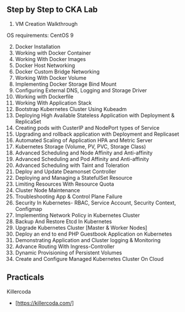 ## Step by Step to CKA Lab

1. VM Creation Walkthrough

OS requirements:
 CentOS 9


2. Docker Installation
3. Working with Docker Container
4. Working With Docker Images
5. Docker Host Networking
6. Docker Custom Bridge Networking
7. Working With Docker Volume
8. Implementing Docker Storage Bind Mount
9. Configuring External DNS, Logging and Storage Driver
11. Working with Dockerfile
12. Working With Application Stack
13. Bootstrap Kubernetes Cluster Using Kubeadm
14. Deploying High Available Stateless Application with Deployment & ReplicaSet
15. Creating pods with CusterIP and NodePort types of Service
16. Upgrading and rollback application with Deployment and Replicaset
17. Automated Scaling of Application HPA and Metric Server
18. Kubernetes Storage (Volume, PV, PVC, Storage Class)
19. Advanced Scheduling and Node Affinity and Anti-affinity
20. Advanced Scheduling and Pod Affinity and Anti-affinity
21. Advanced Scheduling with Taint and Toleration
22. Deploy and Update Deamonset Controller
23. Deploying and Managing a StatefulSet Resource
24. Limiting Resources With Resource Quota
25. Cluster Node Maintenance
26. Troubleshooting App & Control Plane Failure
27. Security In Kubernetes- RBAC, Service Account, Security Context, Configmap
28. Implementing Network Policy in Kubernetes Cluster
29. Backup And Restore Etcd In Kubernetes
30. Upgrade Kubernetes Cluster [Master & Worker Nodes]
31. Deploy an end to end PHP Guestbook Application on Kubernetes
32. Demonstrating Application and Cluster logging & Monitoring
33. Advance Routing With Ingress-Controller
34. Dynamic Provisioning of Persistent Volumes
35. Create and Configure Managed Kubernetes Cluster On Cloud



## Practicals

Killercoda
- [https://killercoda.com/]


